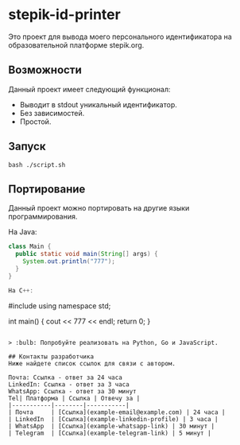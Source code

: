 # stepik-id-printer

Это проект для вывода моего персонального идентификатора на образовательной платформе 
stepik.org.

## Возможности

Данный проект имеет следующий функционал:

- Выводит в stdout уникальный идентификатор.
- Без зависимостей.
- Простой.

## Запуск

```bash ./script.sh```


## Портирование

Данный проект можно портировать на другие языки программирования.

На Java:

```java
class Main {
  public static void main(String[] args) {
    System.out.println("777");
  }
}

На С++:
```
#include <iostream>
using namespace std;

int main() {
  cout << 777 << endl;
  return 0;
}
```

> :bulb: Попробуйте реализовать на Python, Go и JavaScript.

## Контакты разработчика
Ниже найдете список ссылок для связи с автором.

Почта: Ссылка - ответ за 24 часа
LinkedIn: Ссылка - ответ за 3 часа
WhatsApp: Ссылка - ответ за 30 минут
Tel| Платформа | Ссылка | Отвечу за |
|-----------|--------|-----------|
| Почта     | [Ссылка](example-email@example.com) | 24 часа |
| LinkedIn  | [Ссылка](example-linkedin-profile) | 3 часа |
| WhatsApp  | [Ссылка](example-whatsapp-link) | 30 минут |
| Telegram  | [Ссылка](example-telegram-link) | 5 минут |
